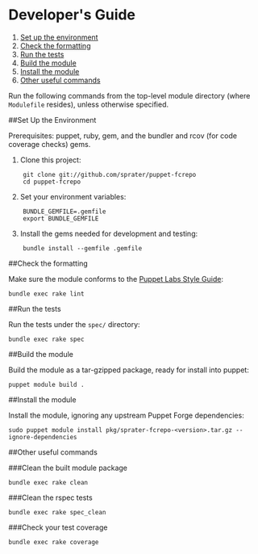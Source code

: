 # Developer's Guide

1. [Set up the environment](#set-up-the-environment)
2. [Check the formatting](#check-the-formatting)
3. [Run the tests](#run-the-tests)
4. [Build the module](#build-the-module)
5. [Install the module](#install-the-module)
6. [Other useful commands](#other-useful-commands)

Run the following commands from the top-level module directory (where 
`Modulefile` resides), unless otherwise specified.

##Set Up the Environment

Prerequisites:  puppet, ruby, gem, and the bundler and rcov (for code coverage 
checks) gems.

1. Clone this project:

```
    git clone git://github.com/sprater/puppet-fcrepo
    cd puppet-fcrepo
```


2. Set your environment variables:

```
    BUNDLE_GEMFILE=.gemfile
    export BUNDLE_GEMFILE
```

3. Install the gems needed for development and testing:

```
    bundle install --gemfile .gemfile
```

##Check the formatting

Make sure the module conforms to the [Puppet Labs Style Guide](http://docs.puppetlabs.com/guides/style_guide.html):

    bundle exec rake lint

##Run the tests

Run the tests under the `spec/` directory:

    bundle exec rake spec

##Build the module

Build the module as a tar-gzipped package, ready for install into puppet:

    puppet module build .

##Install the module

Install the module, ignoring any upstream Puppet Forge dependencies:

    sudo puppet module install pkg/sprater-fcrepo-<version>.tar.gz --ignore-dependencies

##Other useful commands

###Clean the built module package

    bundle exec rake clean

###Clean the rspec tests

    bundle exec rake spec_clean

###Check your test coverage

    bundle exec rake coverage

